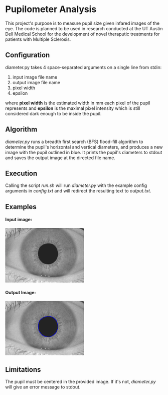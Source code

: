 # Pupilometer Analysis 

This project's purpose is to measure pupil size given infared images of the eye. The code is planned to be used in research conducted at the UT Austin Dell Medical School for the development of novel theraputic treatments for patients with Multiple Sclerosis.

## Configuration
diameter.py takes 4 space-separated arguments on a single line from stdin: 
1. input image file name
1. output image file name
1. pixel width
1. epsilon

where **pixel width** is the estimated width in mm each pixel of the pupil represents and **epsilon** is the maximal pixel intensity which is still considered dark enough to be inside the pupil. 

## Algorithm
*diameter.py* runs a breadth first search (BFS) flood-fill algorithm to determine the pupil's horizontal and vertical diameters, and produces a new image with the pupil outlined in blue. It prints the pupil's diameters to stdout and saves the output image at the directed file name.

## Execution
Calling the script *run.sh* will run *diameter.py* with the example config arguments in *config.txt* and will redirect the resulting text to *output.txt*.

## Examples
#### Input image:
![GitHub Logo](/input.png)

#### Output Image:
![GitHub Logo](/output.png)

## Limitations 
The pupil must be centered in the provided image. If it's not, *diameter.py* will give an error message to stdout.

